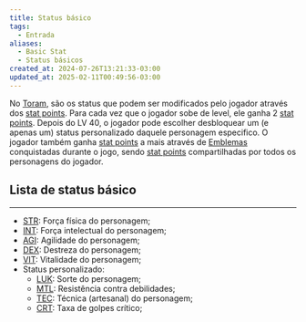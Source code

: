 ```yaml
---
title: Status básico
tags:
  - Entrada
aliases:
  - Basic Stat
  - Status básicos
created_at: 2024-07-26T13:21:33-03:00
updated_at: 2025-02-11T00:49:56-03:00
---
```


No [Toram](Toram.md), são os status que podem ser modificados pelo jogador através dos [stat points](../../09/entrada/Toram_stat_points.md). Para cada vez que o jogador sobe de level, ele ganha 2 [stat points](../../09/entrada/Toram_stat_points.md). Depois do LV 40, o jogador pode escolher desbloquear um (e apenas um) status personalizado daquele personagem especifico. O jogador também ganha [stat points](../../09/entrada/Toram_stat_points.md) a mais através de [Emblemas](../../09/entrada/Toram_emblemas.md) conquistadas durante o jogo, sendo [stat points](../../09/entrada/Toram_stat_points.md) compartilhadas por todos os personagens do jogador.

## Lista de status básico
---
- [STR](Toram_STR.md): Força física do personagem;
- [INT](Toram_INT.md): Força intelectual do personagem;
- [AGI](../../09/entrada/Toram_AGI.md): Agilidade do personagem; 
- [DEX](../../09/entrada/Toram_DEX.md): Destreza do personagem; 
- [VIT](../../09/entrada/Toram_VIT.md): Vitalidade do personagem;
- Status personalizado:
	- [LUK](../../09/entrada/Toram_LUK.md): Sorte do personagem;
	- [MTL](../../09/entrada/Toram_MTL.md): Resistência contra debilidades;
	- [TEC](../../09/entrada/Toram_TEC.md): Técnica (artesanal) do personagem;
	- [CRT](../../09/entrada/Toram_CRT.md): Taxa de golpes crítico;